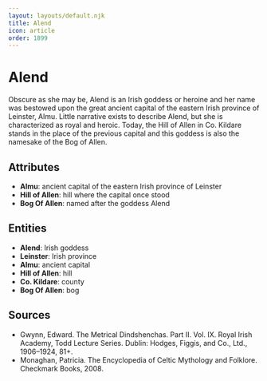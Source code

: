 ```yaml
---
layout: layouts/default.njk
title: Alend
icon: article
order: 1899
---
```

# Alend

Obscure as she may be, Alend is an Irish goddess or heroine and her name was bestowed upon the great ancient capital of the eastern Irish province of Leinster, Almu. Little narrative exists to describe Alend, but she is characterized as royal and heroic. Today, the Hill of Allen in Co. Kildare stands in the place of the previous capital and this goddess is also the namesake of the Bog of Allen.

## Attributes

- **Almu**: ancient capital of the eastern Irish province of Leinster
- **Hill of Allen**: hill where the capital once stood
- **Bog Of Allen**: named after the goddess Alend

## Entities

- **Alend**: Irish goddess
- **Leinster**: Irish province
- **Almu**: ancient capital
- **Hill of Allen**: hill
- **Co. Kildare**: county
- **Bog Of Allen**: bog

## Sources

- Gwynn, Edward. The Metrical Dindshenchas. Part II. Vol. IX. Royal Irish Academy, Todd Lecture Series. Dublin: Hodges, Figgis, and Co., Ltd., 1906–1924, 81+.
- Monaghan, Patricia. The Encyclopedia of Celtic Mythology and Folklore. Checkmark Books, 2008.

